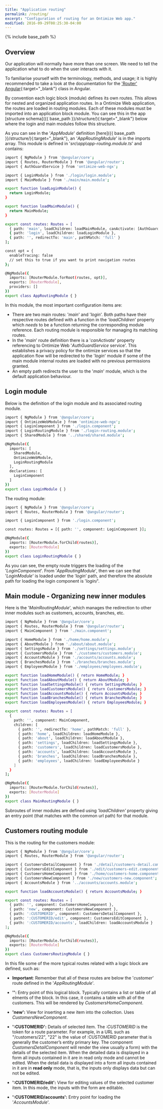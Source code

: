 ```yaml
---
title: "Application routing"
permalink: /routing/
excerpt: "Configuration of routing for an Ontimize Web app."
modified: 2016-09-29T08:25:30-04:00
---
```

{% include base_path %}

## Overview

Our application will normally have more than one screen. We need to tell the application what to do when the user interacts with it.

To familiarise yourself with the terminology, methods, and usage; it is highly recommended to take a look at the documentation for the ['Router' Angular](https://angular.io/api/router/Router){:target="_blank"} class in Angular.

By convention each logic block (module) defines its own routes. This allows for nested and organized application routes. In a Ontimize Web application, the routes are loaded in routing modules. Each of these modules must be imported into an application block module. You can see this in the app  [structure schema]({{ base_path }}/structure/){:target="_blank"} below where the login and main modules follow this structure.

As you can see in the '*AppModule*' definition [here]({{ base_path }}/structure/){:target="_blank"}, an '*AppRoutingModule*' is in the imports array. This module is defined in '*src\app\app-routing.module.ts*' and contains:

```bash
import { NgModule } from '@angular/core';
import { Routes, RouterModule } from '@angular/router';
import { AuthGuardService } from 'ontimize-web-ngx';

import { LoginModule } from './login/login.module';
import { MainModule } from './main/main.module';

export function loadLoginModule() {
  return LoginModule;
}

export function loadMainModule() {
  return MainModule;
}

export const routes: Routes = [
  { path: 'main', loadChildren: loadMainModule, canActivate: [AuthGuardService] },
  { path: 'login', loadChildren: loadLoginModule },
  { path: '', redirectTo: 'main', pathMatch: 'full' }
];

const opt = {
  enableTracing: false
  // set this to true if you want to print navigation routes
};

@NgModule({
  imports: [RouterModule.forRoot(routes, opt)],
  exports: [RouterModule],
  providers: []
})
export class AppRoutingModule { }
```

In this module, the most important configuration items are:

* There are two main routes:  '*main*' and '*login*'. Both paths have their respective routes defined with a function in the '*loadChildren*' property which *needs* to be a function returning the corresponding module reference. Each routing module is responsible for managing its matching routes.
* In the '*main*' route definition there is a '*canActivate*' property referencing to Ontimize Web '*AuthGuardService* service'. This establishes a privacy policy for the ontimize services so that the application flow will be redirected to the '*login*' module if some of the main module internal routes are loaded with no previous permissions granted.
* An empty path redirects the user to the '*main*' module, which is the default application behaviour.


## Login module

Below is the definition of the login module and its associated routing module.

```bash
import { NgModule } from '@angular/core';
import { OntimizeWebModule } from 'ontimize-web-ngx';
import { LoginComponent } from './login.component';
import { LoginRoutingModule } from './login-routing.module';
import { SharedModule } from '../shared/shared.module';

@NgModule({
  imports: [
    SharedModule,
    OntimizeWebModule,
    LoginRoutingModule
  ],
  declarations: [
    LoginComponent
  ]
})
export class LoginModule { }
```

The routing module:

```bash
import { NgModule } from '@angular/core';
import { Routes, RouterModule } from '@angular/router';

import { LoginComponent } from './login.component';

const routes: Routes = [{ path: '', component: LoginComponent }];

@NgModule({
  imports: [RouterModule.forChild(routes)],
  exports: [RouterModule]
})
export class LoginRoutingModule { }

```

As you can see, the empty route triggers the loading of the '*LoginComponent*'. From '*AppRoutingModule*', then we can see that '*LoginModule*' is loaded under the ‘*login*’ path, and therefore the absolute path for loading the login component is '*login/*'.


## Main module - Organizing new inner modules

Here is the '*MainRoutingModule*', which manages the redirection to other inner modules such as customers, accounts, branches, etc.

```bash
import { NgModule } from '@angular/core';
import { Routes, RouterModule } from '@angular/router';
import { MainComponent } from './main.component';

import { HomeModule } from './home/home.module';
import { AboutModule } from './about/about.module';
import { SettingsModule } from './settings/settings.module';
import { CustomersModule } from './customers/customers.module';
import { AccountsModule } from './accounts/accounts.module';
import { BranchesModule } from './branches/branches.module';
import { EmployeesModule } from './employees/employees.module';

export function loadHomeModule() { return HomeModule; }
export function loadAboutModule() { return AboutModule; }
export function loadSettingsModule() { return SettingsModule; }
export function loadCustomersModule() { return CustomersModule; }
export function loadAccountsModule() { return AccountsModule; }
export function loadBranchesModule() { return BranchesModule; }
export function loadEmployeesModule() { return EmployeesModule; }

export const routes: Routes = [
  {
    path: '', component: MainComponent,
    children: [
      { path: '', redirectTo: 'home', pathMatch: 'full' },
      { path: 'home', loadChildren: loadHomeModule },
      { path: 'about', loadChildren: loadAboutModule },
      { path: 'settings', loadChildren: loadSettingsModule },
      { path: 'customers', loadChildren: loadCustomersModule },
      { path: 'accounts', loadChildren: loadAccountsModule },
      { path: 'branches', loadChildren: loadBranchesModule },
      { path: 'employees', loadChildren: loadEmployeesModule }
    ]
  }
];

@NgModule({
  imports: [RouterModule.forChild(routes)],
  exports: [RouterModule]
})
export class MainRoutingModule { }
```

Subroutes of inner modules are defined using *'loadChildren'* property giving an entry point (that matches with the common url path) for that module.

## Customers routing module

This is the routing for the customers module:

```bash
import { NgModule } from '@angular/core';
import { Routes, RouterModule } from '@angular/router';

import { CustomersDetailComponent } from './detail/customers-detail.component';
import { CustomersEditComponent } from './edit/customers-edit.component';
import { CustomersHomeComponent } from './home/customers-home.component';
import { CustomersNewComponent } from './new/customers-new.component';
import { AccountsModule } from '../accounts/accounts.module';

export function loadAccountsModule() { return AccountsModule; }

export const routes: Routes = [
  { path: '', component: CustomersHomeComponent },
  { path: 'new', component: CustomersNewComponent },
  { path: ':CUSTOMERID', component: CustomersDetailComponent },
  { path: ':CUSTOMERID/edit', component: CustomersEditComponent },
  { path: ':CUSTOMERID/accounts', loadChildren: loadAccountsModule }
];

@NgModule({
  imports: [RouterModule.forChild(routes)],
  exports: [RouterModule]
})
export class CustomersRoutingModule { }
```

In this file some of the more typical routes related with a logic block are defined, such as:

* **Important**: Remember that all of these routes are below the '*customer*' route defined in the '*AppRoutingModule*'.

* **'':** Entry point of this logical block. Typically contains a list or table of all elments of the block. In this case, it contains a table with all of the customers. This will be rendered by *CustomersHomeComponent*.
* **'new':** View for inserting a new item into the collection. Uses *CustomersNewComponent*.
* **':CUSTOMERID':** Details of selected item. The *:CUSTOMERID* is the token for a route parameter. For example, in a URL such as "/customers/22", "22" is the value of :CUSTOMERID parameter that is generally the customer’s entity primary key. The component *CustomersDetailComponent* will render the view  usually a form) with the details of the selected item. When the detailed data is displayed in a form all inputs contained in it are in read only mode and  cannot be edited.
When the detail data is displayed into a form all inputs contained in it are in **read only** mode, that is, the inputs only displays data but can not be edited.
* **':CUSTOMERID/edit':** View for editing values of the selected customer item. In this mode, the inputs with the form are editable.
* **':CUSTOMERID/accounts':** Entry point for loading the '*AccountsModule*'.
